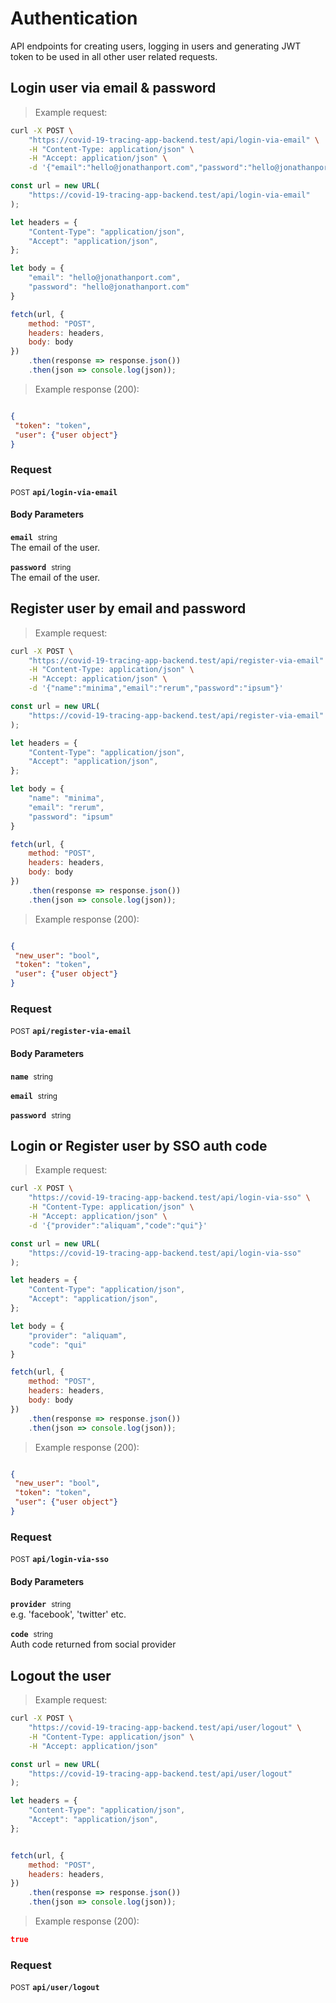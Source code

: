 # Authentication

API endpoints for creating users, logging in users and generating JWT token to
be used in all other user related requests.

## Login user via email &amp; password




> Example request:

```bash
curl -X POST \
    "https://covid-19-tracing-app-backend.test/api/login-via-email" \
    -H "Content-Type: application/json" \
    -H "Accept: application/json" \
    -d '{"email":"hello@jonathanport.com","password":"hello@jonathanport.com"}'

```

```javascript
const url = new URL(
    "https://covid-19-tracing-app-backend.test/api/login-via-email"
);

let headers = {
    "Content-Type": "application/json",
    "Accept": "application/json",
};

let body = {
    "email": "hello@jonathanport.com",
    "password": "hello@jonathanport.com"
}

fetch(url, {
    method: "POST",
    headers: headers,
    body: body
})
    .then(response => response.json())
    .then(json => console.log(json));
```


> Example response (200):

```json

{
 "token": "token",
 "user": {"user object"}
}
```

### Request
<small class="badge badge-black">POST</small>
 **`api/login-via-email`**

<h4 class="fancy-heading-panel"><b>Body Parameters</b></h4>
<code><b>email</b></code>&nbsp; <small>string</small>     <br>
    The email of the user.

<code><b>password</b></code>&nbsp; <small>string</small>     <br>
    The email of the user.



## Register user by email and password




> Example request:

```bash
curl -X POST \
    "https://covid-19-tracing-app-backend.test/api/register-via-email" \
    -H "Content-Type: application/json" \
    -H "Accept: application/json" \
    -d '{"name":"minima","email":"rerum","password":"ipsum"}'

```

```javascript
const url = new URL(
    "https://covid-19-tracing-app-backend.test/api/register-via-email"
);

let headers = {
    "Content-Type": "application/json",
    "Accept": "application/json",
};

let body = {
    "name": "minima",
    "email": "rerum",
    "password": "ipsum"
}

fetch(url, {
    method: "POST",
    headers: headers,
    body: body
})
    .then(response => response.json())
    .then(json => console.log(json));
```


> Example response (200):

```json

{
 "new_user": "bool",
 "token": "token",
 "user": {"user object"}
}
```

### Request
<small class="badge badge-black">POST</small>
 **`api/register-via-email`**

<h4 class="fancy-heading-panel"><b>Body Parameters</b></h4>
<code><b>name</b></code>&nbsp; <small>string</small>     <br>
    

<code><b>email</b></code>&nbsp; <small>string</small>     <br>
    

<code><b>password</b></code>&nbsp; <small>string</small>     <br>
    



## Login or Register user by SSO auth code




> Example request:

```bash
curl -X POST \
    "https://covid-19-tracing-app-backend.test/api/login-via-sso" \
    -H "Content-Type: application/json" \
    -H "Accept: application/json" \
    -d '{"provider":"aliquam","code":"qui"}'

```

```javascript
const url = new URL(
    "https://covid-19-tracing-app-backend.test/api/login-via-sso"
);

let headers = {
    "Content-Type": "application/json",
    "Accept": "application/json",
};

let body = {
    "provider": "aliquam",
    "code": "qui"
}

fetch(url, {
    method: "POST",
    headers: headers,
    body: body
})
    .then(response => response.json())
    .then(json => console.log(json));
```


> Example response (200):

```json

{
 "new_user": "bool",
 "token": "token",
 "user": {"user object"}
}
```

### Request
<small class="badge badge-black">POST</small>
 **`api/login-via-sso`**

<h4 class="fancy-heading-panel"><b>Body Parameters</b></h4>
<code><b>provider</b></code>&nbsp; <small>string</small>     <br>
    e.g. 'facebook', 'twitter' etc.

<code><b>code</b></code>&nbsp; <small>string</small>     <br>
    Auth code returned from social provider



## Logout the user




> Example request:

```bash
curl -X POST \
    "https://covid-19-tracing-app-backend.test/api/user/logout" \
    -H "Content-Type: application/json" \
    -H "Accept: application/json"
```

```javascript
const url = new URL(
    "https://covid-19-tracing-app-backend.test/api/user/logout"
);

let headers = {
    "Content-Type": "application/json",
    "Accept": "application/json",
};


fetch(url, {
    method: "POST",
    headers: headers,
})
    .then(response => response.json())
    .then(json => console.log(json));
```


> Example response (200):

```json
true
```

### Request
<small class="badge badge-black">POST</small>
 **`api/user/logout`**




